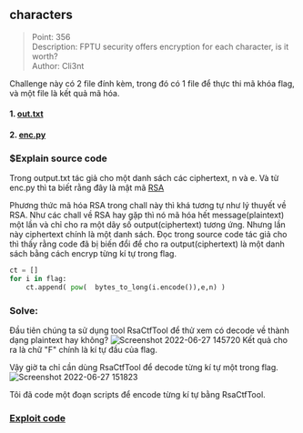 ## characters

> Point: 356\
> Description: FPTU security offers encryption for each character, is it worth?\
> Author: Cli3nt

Challenge này có 2 file đính kèm, trong đó có 1 file để thực thi mã khóa flag, và một file là kết quả mã hóa.

#### 1. [out.txt](https://github.com/M4rv3l-M3tavers3/FPTUHACKINGCTF2022-/blob/main/Cryptography/characters/out.txt)

#### 2. [enc.py](https://github.com/M4rv3l-M3tavers3/FPTUHACKINGCTF2022-/blob/main/Cryptography/characters/enc.py)

### $Explain source code

Trong output.txt tác giả cho một danh sách các ciphertext, n và e. Và từ enc.py thì ta biết rằng đây là mật mã [RSA](<https://en.wikipedia.org/wiki/RSA_(cryptosystem)>)

Phương thức mã hóa RSA trong chall này thì khá tương tự như lý thuyết về RSA. Như các chall về RSA hay gặp thì nó mã hóa hết message(plaintext) một lần và chỉ cho ra một dãy số output(ciphertext) tương ứng. Nhưng lần này ciphertext chính là một danh sách. Đọc trong source code tác giả cho thì thấy rằng code đã bị biến đổi để cho ra output(ciphertext) là một danh sách bằng cách encryp từng kí tự trong flag.

```python
ct = []
for i in flag:
    ct.append( pow(  bytes_to_long(i.encode()),e,n) )
```

### Solve:

Đầu tiên chúng ta sử dụng tool RsaCtfTool để thử xem có decode về thành dạng plaintext hay không?
![Screenshot 2022-06-27 145720](https://user-images.githubusercontent.com/77691959/175889749-0571df41-bd5f-4b61-baee-af865ab475cc.png)
Kết quả cho ra là chữ "F" chính là kí tự đầu của flag.

Vậy giờ ta chỉ cần dùng RsaCtfTool để decode từng kí tự một trong flag.
![Screenshot 2022-06-27 151823](https://user-images.githubusercontent.com/77691959/175893302-4842deff-7ce0-4c69-a2e5-bfd0a60f3427.png)

Tôi đã code một đoạn scripts để encode từng kí tự bằng RsaCtfTool.

### [Exploit code](https://github.com/M4rv3l-M3tavers3/FPTUHACKINGCTF2022-/blob/main/Cryptography/characters/solve.py)
